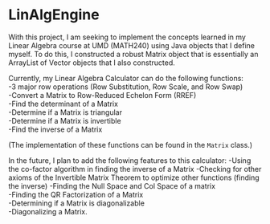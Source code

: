 # LinAlgEngine
With this project, I am seeking to implement the concepts learned in my Linear Algebra course at UMD (MATH240) using Java objects that I define myself. To do this, I constructed a robust Matrix object that is essentially an ArrayList of Vector objects that I also constructed.

Currently, my Linear Algebra Calculator can do the following functions:  
-3 major row operations (Row Substitution, Row Scale, and Row Swap)  
-Convert a Matrix to Row-Reduced Echelon Form (RREF)  
-Find the determinant of a Matrix  
-Determine if a Matrix is triangular  
-Determine if a Matrix is invertible  
-Find the inverse of a Matrix  

(The implementation of these functions can be found in the `Matrix` class.)

In the future, I plan to add the following features to this calculator: 
-Using the co-factor algorithm in finding the inverse of a Matrix -Checking for other axioms of the Invertible Matrix Theorem to optimize other functions (finding the inverse) 
-Finding the Null Space and Col Space of a matrix   
-Finding the QR Factorization of a Matrix   
-Determining if a Matrix is diagonalizable  
-Diagonalizing a Matrix.  
